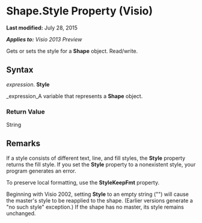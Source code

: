 
# Shape.Style Property (Visio)

 **Last modified:** July 28, 2015

 _**Applies to:** Visio 2013 Preview_

Gets or sets the style for a  **Shape** object. Read/write.


## Syntax

 _expression_. **Style**

 _expression_A variable that represents a  **Shape** object.


### Return Value

String


## Remarks

If a style consists of different text, line, and fill styles, the  **Style** property returns the fill style. If you set the **Style** property to a nonexistent style, your program generates an error.

To preserve local formatting, use the  **StyleKeepFmt** property.

Beginning with Visio 2002, setting  **Style** to an empty string ("") will cause the master's style to be reapplied to the shape. (Earlier versions generate a "no such style" exception.) If the shape has no master, its style remains unchanged.

